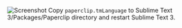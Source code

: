 ![Screenshot](https://f.cloud.github.com/assets/757408/2266642/2a3b8d94-9e9f-11e3-8721-2b721ac52e0c.png)
Copy `paperclip.tmLanguage` to Sublime Text 3/Packages/Paperclip directory and restart Sublime Text 3.
